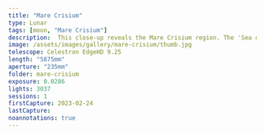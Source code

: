 ```yaml
---
title: "Mare Crisium"
type: Lunar
tags: [moon, "Mare Crisium"]
description:  This close-up reveals the Mare Crisium region. The 'Sea of Crisis' was named in the 17th century. It is an enormous crater or 'impact basin' that spans 740 kilometers (460 miles).
image: /assets/images/gallery/mare-crisium/thumb.jpg
telescope: Celestron EdgeHD 9.25
length: "5875mm"
aperture: "235mm"
folder: mare-crisium
exposure: 0.0286
lights: 3037
sessions: 1
firstCapture: 2023-02-24 
lastCapture:
noannotations: true
---
```

